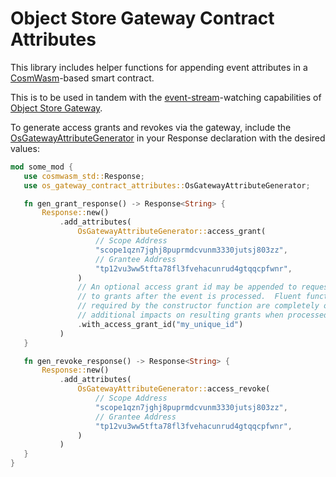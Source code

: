 # Object Store Gateway Contract Attributes

This library includes helper functions for appending event attributes in a [CosmWasm](https://github.com/CosmWasm/cosmwasm)-based
smart contract.

This is to be used in tandem with the [event-stream](https://github.com/FigureTechnologies/event-stream)-watching
capabilities of [Object Store Gateway](https://github.com/FigureTechnologies/event-stream).

To generate access grants and revokes via the gateway, include the [OsGatewayAttributeGenerator](src/attribute_generator.rs)
in your Response declaration with the desired values:

```rust
mod some_mod {
   use cosmwasm_std::Response;
   use os_gateway_contract_attributes::OsGatewayAttributeGenerator;

   fn gen_grant_response() -> Response<String> {
       Response::new()
           .add_attributes(
               OsGatewayAttributeGenerator::access_grant(
                   // Scope Address
                   "scope1qzn7jghj8puprmdcvunm3330jutsj803zz",
                   // Grantee Address
                   "tp12vu3ww5tfta78fl3fvehacunrud4gtqqcpfwnr",
               )
               // An optional access grant id may be appended to requests to enable referral
               // to grants after the event is processed.  Fluent functions that are not
               // required by the constructor function are completely optional and only have
               // additional impacts on resulting grants when processed by Object Store Gateway.
               .with_access_grant_id("my_unique_id")
           )
   }

   fn gen_revoke_response() -> Response<String> {
       Response::new()
           .add_attributes(
               OsGatewayAttributeGenerator::access_revoke(
                   // Scope Address
                   "scope1qzn7jghj8puprmdcvunm3330jutsj803zz",
                   // Grantee Address
                   "tp12vu3ww5tfta78fl3fvehacunrud4gtqqcpfwnr",
               )
           )
   }
}
```

